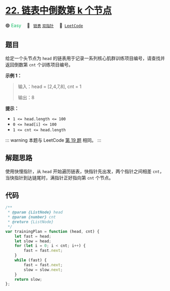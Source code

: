 # [22. 链表中倒数第 k 个节点](https://leetcode.cn/problems/lian-biao-zhong-dao-shu-di-kge-jie-dian-lcof)

🟢 <font color=#15bd66>Easy</font>&emsp; 🔖&ensp; [`链表`](/tag/linked-list.md) [`双指针`](/tag/two-pointers.md)&emsp; 🔗&ensp;[`LeetCode`](https://leetcode.cn/problems/lian-biao-zhong-dao-shu-di-kge-jie-dian-lcof)

## 题目

给定一个头节点为 `head` 的链表用于记录一系列核心肌群训练项目编号，请查找并返回倒数第 `cnt` 个训练项目编号。

**示例 1：**

> 输入：head = [2,4,7,8], cnt = 1
>
> 输出：8

**提示：**

- `1 <= head.length <= 100`
- `0 <= head[i] <= 100`
- `1 <= cnt <= head.length`

::: warning
本题与 LeetCode [第 19 题](../problem/0019.md) 相同。
:::

## 解题思路

使用快慢指针，从 `head` 开始遍历链表，快指针先出发，两个指针之间相差 `cnt`，当快指针到达链尾时，满指针正好指向第 `cnt` 个节点。

## 代码

```javascript
/**
 * @param {ListNode} head
 * @param {number} cnt
 * @return {ListNode}
 */
var trainingPlan = function (head, cnt) {
	let fast = head;
	let slow = head;
	for (let i = 0; i < cnt; i++) {
		fast = fast.next;
	}
	while (fast) {
		fast = fast.next;
		slow = slow.next;
	}
	return slow;
};
```
